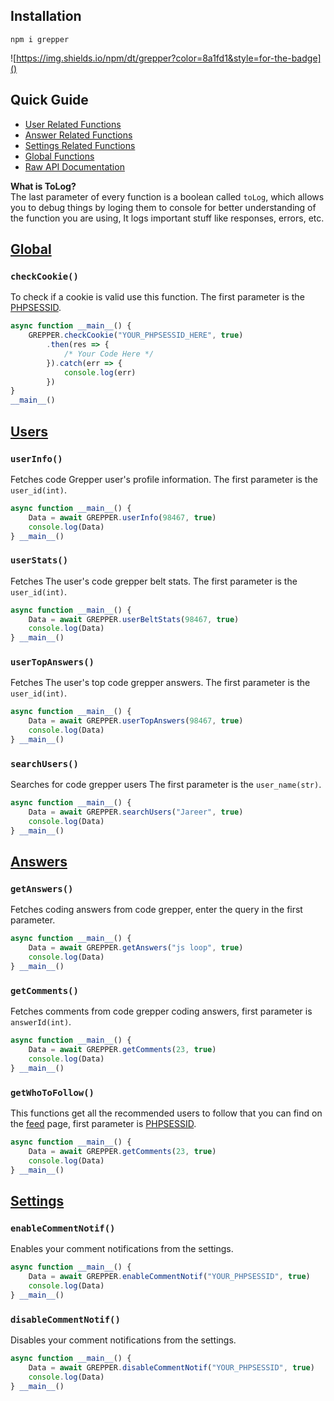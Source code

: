 ## Installation

```shell
npm i grepper
```
![https://img.shields.io/npm/dt/grepper?color=8a1fd1&style=for-the-badge]()

## Quick Guide
   * [User Related Functions](https://github.com/jareer12/grepper#users)
   * [Answer Related Functions](https://github.com/jareer12/grepper#answers)
   * [Settings Related Functions](https://github.com/jareer12/grepper#settings)
   * [Global Functions](https://github.com/jareer12/grepper#global)
   * [Raw API Documentation](https://github.com/jareer12/code-grepper)

**What is ToLog?**<br>
The last parameter of every function is a boolean called `toLog`, which allows you to debug things by loging them to console for better understanding of the function you are using, It logs important stuff like responses, errors, etc.

## [Global][GlobalDocs]

### `checkCookie()`

To check if a cookie is valid use this function. The first parameter is the [PHPSESSID][].

```js
async function __main__() {
    GREPPER.checkCookie("YOUR_PHPSESSID_HERE", true)
        .then(res => {
            /* Your Code Here */
        }).catch(err => {
            console.log(err)
        })
}
__main__()
```

## [Users][UsersDocs]

### `userInfo()`

Fetches code Grepper user's profile information. The first parameter is the `user_id(int)`.

```js
async function __main__() {
    Data = await GREPPER.userInfo(98467, true)
    console.log(Data)
} __main__()
```

### `userStats()`

Fetches The user's code grepper belt stats. The first parameter is the `user_id(int)`.

```js
async function __main__() {
    Data = await GREPPER.userBeltStats(98467, true)
    console.log(Data)
} __main__()
```

### `userTopAnswers()`

Fetches The user's top code grepper answers. The first parameter is the `user_id(int)`.

```js
async function __main__() {
    Data = await GREPPER.userTopAnswers(98467, true)
    console.log(Data)
} __main__()
```

### `searchUsers()`

Searches for code grepper users The first parameter is the `user_name(str)`.

```js
async function __main__() {
    Data = await GREPPER.searchUsers("Jareer", true)
    console.log(Data)
} __main__()
```

## [Answers][AnswersDocs]

### `getAnswers()`

Fetches coding answers from code grepper, enter the query in the first parameter.

```js
async function __main__() {
    Data = await GREPPER.getAnswers("js loop", true)
    console.log(Data)
} __main__()
```

### `getComments()`

Fetches comments from code grepper coding answers, first parameter is `answerId(int)`.

```js
async function __main__() {
    Data = await GREPPER.getComments(23, true)
    console.log(Data)
} __main__()
```

### `getWhoToFollow()`

This functions get all the recommended users to follow that you can find on the [feed](https://www.codegrepper.com/app/feed.php) page, first parameter is [PHPSESSID][].

```js
async function __main__() {
    Data = await GREPPER.getComments(23, true)
    console.log(Data)
} __main__()
```

## [Settings][SettingsDocs]

### `enableCommentNotif()`

Enables your comment notifications from the settings.

```js
async function __main__() {
    Data = await GREPPER.enableCommentNotif("YOUR_PHPSESSID", true)
    console.log(Data)
} __main__()
```

### `disableCommentNotif()`

Disables your comment notifications from the settings.

```js
async function __main__() {
    Data = await GREPPER.disableCommentNotif("YOUR_PHPSESSID", true)
    console.log(Data)
} __main__()
```


[UsersDocs]: https://github.com/jareer12/code-grepper#users
[AnswersDocs]: https://github.com/jareer12/code-grepper#answers
[SettingsDocs]: https://github.com/jareer12/code-grepper#settings
[PHPSESSID]: https://github.com/jareer12/code-grepper#dealing-with-authorizations
[GlobalDocs]: https://github.com/jareer12/code-grepper#codegrepper-api-docsunofficial